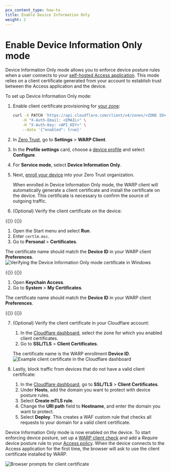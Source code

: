 ```yaml
---
pcx_content_type: how-to
title: Enable Device Information Only
weight: 2
---
```


# Enable Device Information Only mode

Device Information Only mode allows you to enforce device posture rules when a user connects to your [self-hosted Access application](/cloudflare-one/applications/configure-apps/self-hosted-apps/). This mode relies on a client certificate generated from your account to establish trust between the Access application and the device.

To set up Device Information Only mode:

1. Enable client certificate provisioning for [your zone](/fundamentals/setup/find-account-and-zone-ids/):

   ```sh
   curl -X PATCH 'https://api.cloudflare.com/client/v4/zones/<ZONE ID>/devices/policy/certificates' \
       -H "X-Auth-Email: <EMAIL>" \
       -H "X-Auth-Key: <API_KEY>" \
       --data '{"enabled": true}'
   ```

2. In [Zero Trust](https://one.dash.cloudflare.com), go to **Settings** > **WARP Client**.

3. In the **Profile settings** card, choose a [device profile](/cloudflare-one/connections/connect-devices/warp/configure-warp/device-profiles/) and select **Configure**.

4. For **Service mode**, select **Device Information Only**.

5. Next, [enroll your device](/cloudflare-one/connections/connect-devices/warp/deployment/manual-deployment/) into your Zero Trust organization.

   When enrolled in Device Information Only mode, the WARP client will automatically generate a client certificate and install the certificate on the device. This certificate is necessary to confirm the source of outgoing traffic.

6. (Optional) Verify the client certificate on the device:

{{<tabs labels="Windows | macOS">}}
{{<tab label="windows" no-code="true">}}

1. Open the Start menu and select **Run**.
2. Enter `certlm.msc`.
3. Go to **Personal** > **Certificates**.

The certificate name should match the **Device ID** in your WARP client **Preferences**.
![Verifying the Device Information Only mode certificate in Windows](/images/cloudflare-one/connections/device-information-only-windows.png)

{{</tab>}}
{{<tab label="macos" no-code="true">}}

1. Open **Keychain Access**.
2. Go to **System** > **My Certificates**.

The certificate name should match the **Device ID** in your WARP client **Preferences**.

{{</tab>}}
{{</tabs>}}

7. (Optional) Verify the client certificate in your Cloudflare account:

   1. In the [Cloudflare dashboard](https://dash.cloudflare.com/), select the zone for which you enabled client certificates.
   2. Go to **SSL/TLS** > **Client Certificates**.

   The certificate name is the WARP enrollment **Device ID**.
   ![Example client certificate in the Cloudflare dashboard](/images/cloudflare-one/connections/device-information-only-cert.png)

8. Lastly, block traffic from devices that do not have a valid client certificate:
    1. In the [Cloudflare dashboard](https://dash.cloudflare.com/), go to **SSL/TLS** > **Client Certificates**.
    2. Under **Hosts**, add the domain you want to protect with device posture rules.
    3. Select **Create mTLS rule**.
    4. Change the **URI path** field to **Hostname**, and enter the domain you want to protect.
    5. Select **Deploy**. This creates a WAF custom rule that checks all requests to your domain for a valid client certificate.

Device Information Only mode is now enabled on the device. To start enforcing device posture, set up a [WARP client check](/cloudflare-one/identity/devices/warp-client-checks/) and add a _Require_ device posture rule to your [Access policy](/cloudflare-one/policies/access/). When the device connects to the Access application for the first time, the browser will ask to use the client certificate installed by WARP.

<div class="large-img">

![Browser prompts for client certificate](/images/cloudflare-one/connections/device-information-only-browser.png)

</div>
